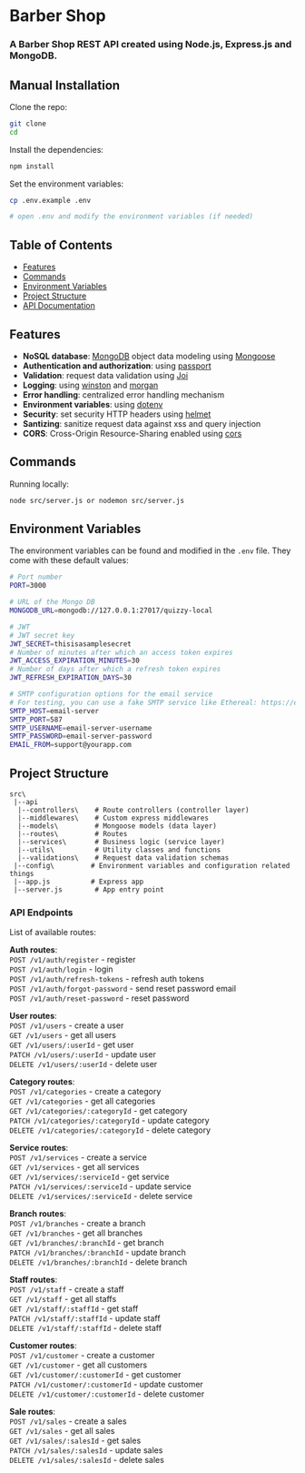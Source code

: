 # Barber Shop

### A Barber Shop REST API created using Node.js, Express.js and MongoDB.

## Manual Installation

Clone the repo:

```bash
git clone 
cd 
```

Install the dependencies:
```bash
npm install
```

Set the environment variables:
```bash
cp .env.example .env

# open .env and modify the environment variables (if needed)
```

## Table of Contents

- [Features](#features)
- [Commands](#commands)
- [Environment Variables](#environment-variables)
- [Project Structure](#project-structure)
- [API Documentation](#api-documentation)

## Features
- **NoSQL database**: [MongoDB](https://www.mongodb.com) object data modeling using [Mongoose](https://mongoosejs.com)
- **Authentication and authorization**: using [passport](http://www.passportjs.org)
- **Validation**: request data validation using [Joi](https://github.com/hapijs/joi)
- **Logging**: using [winston](https://github.com/winstonjs/winston) and [morgan](https://github.com/expressjs/morgan)
- **Error handling**: centralized error handling mechanism
- **Environment variables**: using [dotenv](https://github.com/motdotla/dotenv)
- **Security**: set security HTTP headers using [helmet](https://helmetjs.github.io)
- **Santizing**: sanitize request data against xss and query injection
- **CORS**: Cross-Origin Resource-Sharing enabled using [cors](https://github.com/expressjs/cors)

## Commands

Running locally:

```bash
node src/server.js or nodemon src/server.js
```

## Environment Variables

The environment variables can be found and modified in the `.env` file. They come with these default values:

```bash
# Port number
PORT=3000

# URL of the Mongo DB
MONGODB_URL=mongodb://127.0.0.1:27017/quizzy-local

# JWT
# JWT secret key
JWT_SECRET=thisisasamplesecret
# Number of minutes after which an access token expires
JWT_ACCESS_EXPIRATION_MINUTES=30
# Number of days after which a refresh token expires
JWT_REFRESH_EXPIRATION_DAYS=30

# SMTP configuration options for the email service
# For testing, you can use a fake SMTP service like Ethereal: https://ethereal.email/create
SMTP_HOST=email-server
SMTP_PORT=587
SMTP_USERNAME=email-server-username
SMTP_PASSWORD=email-server-password
EMAIL_FROM=support@yourapp.com
```

## Project Structure

```
src\
 |--api
  |--controllers\    # Route controllers (controller layer)
  |--middlewares\    # Custom express middlewares
  |--models\         # Mongoose models (data layer)
  |--routes\         # Routes
  |--services\       # Business logic (service layer)
  |--utils\          # Utility classes and functions
  |--validations\    # Request data validation schemas
 |--config\         # Environment variables and configuration related things
 |--app.js          # Express app
 |--server.js        # App entry point
```

### API Endpoints

List of available routes:

**Auth routes**:\
`POST /v1/auth/register` - register\
`POST /v1/auth/login` - login\
`POST /v1/auth/refresh-tokens` - refresh auth tokens\
`POST /v1/auth/forgot-password` - send reset password email\
`POST /v1/auth/reset-password` - reset password

**User routes**:\
`POST /v1/users` - create a user\
`GET /v1/users` - get all users\
`GET /v1/users/:userId` - get user\
`PATCH /v1/users/:userId` - update user\
`DELETE /v1/users/:userId` - delete user

**Category routes**:\
`POST /v1/categories` - create a category\
`GET /v1/categories` - get all categories\
`GET /v1/categories/:categoryId` - get category\
`PATCH /v1/categories/:categoryId` - update category\
`DELETE /v1/categories/:categoryId` - delete category

**Service routes**:\
`POST /v1/services` - create a service\
`GET /v1/services` - get all services\
`GET /v1/services/:serviceId` - get service\
`PATCH /v1/services/:serviceId` - update service\
`DELETE /v1/services/:serviceId` - delete service

**Branch routes**:\
`POST /v1/branches` - create a branch\
`GET /v1/branches` - get all branches\
`GET /v1/branches/:branchId` - get branch\
`PATCH /v1/branches/:branchId` - update branch\
`DELETE /v1/branches/:branchId` - delete branch

**Staff routes**:\
`POST /v1/staff` - create a staff\
`GET /v1/staff` - get all staffs\
`GET /v1/staff/:staffId` - get staff\
`PATCH /v1/staff/:staffId` - update staff\
`DELETE /v1/staff/:staffId` - delete staff

**Customer routes**:\
`POST /v1/customer` - create a customer\
`GET /v1/customer` - get all customers\
`GET /v1/customer/:customerId` - get customer\
`PATCH /v1/customer/:customerId` - update customer\
`DELETE /v1/customer/:customerId` - delete customer

**Sale routes**:\
`POST /v1/sales` - create a sales\
`GET /v1/sales` - get all sales\
`GET /v1/sales/:salesId` - get sales\
`PATCH /v1/sales/:salesId` - update sales\
`DELETE /v1/sales/:salesId` - delete sales